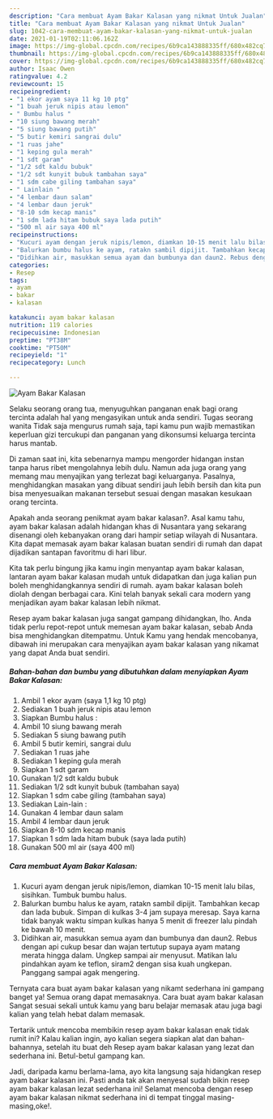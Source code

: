 ```yaml
---
description: "Cara membuat Ayam Bakar Kalasan yang nikmat Untuk Jualan"
title: "Cara membuat Ayam Bakar Kalasan yang nikmat Untuk Jualan"
slug: 1042-cara-membuat-ayam-bakar-kalasan-yang-nikmat-untuk-jualan
date: 2021-01-19T02:11:06.162Z
image: https://img-global.cpcdn.com/recipes/6b9ca143888335ff/680x482cq70/ayam-bakar-kalasan-foto-resep-utama.jpg
thumbnail: https://img-global.cpcdn.com/recipes/6b9ca143888335ff/680x482cq70/ayam-bakar-kalasan-foto-resep-utama.jpg
cover: https://img-global.cpcdn.com/recipes/6b9ca143888335ff/680x482cq70/ayam-bakar-kalasan-foto-resep-utama.jpg
author: Isaac Owen
ratingvalue: 4.2
reviewcount: 15
recipeingredient:
- "1 ekor ayam saya 11 kg 10 ptg"
- "1 buah jeruk nipis atau lemon"
- " Bumbu halus "
- "10 siung bawang merah"
- "5 siung bawang putih"
- "5 butir kemiri sangrai dulu"
- "1 ruas jahe"
- "1 keping gula merah"
- "1 sdt garam"
- "1/2 sdt kaldu bubuk"
- "1/2 sdt kunyit bubuk tambahan saya"
- "1 sdm cabe giling tambahan saya"
- " Lainlain "
- "4 lembar daun salam"
- "4 lembar daun jeruk"
- "8-10 sdm kecap manis"
- "1 sdm lada hitam bubuk saya lada putih"
- "500 ml air saya 400 ml"
recipeinstructions:
- "Kucuri ayam dengan jeruk nipis/lemon, diamkan 10-15 menit lalu bilas, sisihkan. Tumbuk bumbu halus."
- "Balurkan bumbu halus ke ayam, ratakn sambil dipijit. Tambahkan kecap dan lada bubuk. Simpan di kulkas 3-4 jam supaya meresap. Saya karna tidak banyak waktu simpan kulkas hanya 5 menit di freezer lalu pindah ke bawah 10 menit."
- "Didihkan air, masukkan semua ayam dan bumbunya dan daun2. Rebus dengan api cukup besar dan wajan tertutup supaya ayam matang merata hingga dalam. Ungkep sampai air menyusut. Matikan lalu pindahkan ayam ke teflon, siram2 dengan sisa kuah ungkepan. Panggang sampai agak mengering."
categories:
- Resep
tags:
- ayam
- bakar
- kalasan

katakunci: ayam bakar kalasan 
nutrition: 119 calories
recipecuisine: Indonesian
preptime: "PT38M"
cooktime: "PT50M"
recipeyield: "1"
recipecategory: Lunch

---
```



![Ayam Bakar Kalasan](https://img-global.cpcdn.com/recipes/6b9ca143888335ff/680x482cq70/ayam-bakar-kalasan-foto-resep-utama.jpg)

Selaku seorang orang tua, menyuguhkan panganan enak bagi orang tercinta adalah hal yang mengasyikan untuk anda sendiri. Tugas seorang  wanita Tidak saja mengurus rumah saja, tapi kamu pun wajib memastikan keperluan gizi tercukupi dan panganan yang dikonsumsi keluarga tercinta harus mantab.

Di zaman  saat ini, kita sebenarnya mampu mengorder hidangan instan tanpa harus ribet mengolahnya lebih dulu. Namun ada juga orang yang memang mau menyajikan yang terlezat bagi keluarganya. Pasalnya, menghidangkan masakan yang dibuat sendiri jauh lebih bersih dan kita pun bisa menyesuaikan makanan tersebut sesuai dengan masakan kesukaan orang tercinta. 



Apakah anda seorang penikmat ayam bakar kalasan?. Asal kamu tahu, ayam bakar kalasan adalah hidangan khas di Nusantara yang sekarang disenangi oleh kebanyakan orang dari hampir setiap wilayah di Nusantara. Kita dapat memasak ayam bakar kalasan buatan sendiri di rumah dan dapat dijadikan santapan favoritmu di hari libur.

Kita tak perlu bingung jika kamu ingin menyantap ayam bakar kalasan, lantaran ayam bakar kalasan mudah untuk didapatkan dan juga kalian pun boleh menghidangkannya sendiri di rumah. ayam bakar kalasan boleh diolah dengan berbagai cara. Kini telah banyak sekali cara modern yang menjadikan ayam bakar kalasan lebih nikmat.

Resep ayam bakar kalasan juga sangat gampang dihidangkan, lho. Anda tidak perlu repot-repot untuk memesan ayam bakar kalasan, sebab Anda bisa menghidangkan ditempatmu. Untuk Kamu yang hendak mencobanya, dibawah ini merupakan cara menyajikan ayam bakar kalasan yang nikamat yang dapat Anda buat sendiri.

<!--inarticleads1-->

##### Bahan-bahan dan bumbu yang dibutuhkan dalam menyiapkan Ayam Bakar Kalasan:

1. Ambil 1 ekor ayam (saya 1,1 kg 10 ptg)
1. Sediakan 1 buah jeruk nipis atau lemon
1. Siapkan  Bumbu halus :
1. Ambil 10 siung bawang merah
1. Sediakan 5 siung bawang putih
1. Ambil 5 butir kemiri, sangrai dulu
1. Sediakan 1 ruas jahe
1. Sediakan 1 keping gula merah
1. Siapkan 1 sdt garam
1. Gunakan 1/2 sdt kaldu bubuk
1. Sediakan 1/2 sdt kunyit bubuk (tambahan saya)
1. Siapkan 1 sdm cabe giling (tambahan saya)
1. Sediakan  Lain-lain :
1. Gunakan 4 lembar daun salam
1. Ambil 4 lembar daun jeruk
1. Siapkan 8-10 sdm kecap manis
1. Siapkan 1 sdm lada hitam bubuk (saya lada putih)
1. Gunakan 500 ml air (saya 400 ml)




<!--inarticleads2-->

##### Cara membuat Ayam Bakar Kalasan:

1. Kucuri ayam dengan jeruk nipis/lemon, diamkan 10-15 menit lalu bilas, sisihkan. Tumbuk bumbu halus.
1. Balurkan bumbu halus ke ayam, ratakn sambil dipijit. Tambahkan kecap dan lada bubuk. Simpan di kulkas 3-4 jam supaya meresap. Saya karna tidak banyak waktu simpan kulkas hanya 5 menit di freezer lalu pindah ke bawah 10 menit.
1. Didihkan air, masukkan semua ayam dan bumbunya dan daun2. Rebus dengan api cukup besar dan wajan tertutup supaya ayam matang merata hingga dalam. Ungkep sampai air menyusut. Matikan lalu pindahkan ayam ke teflon, siram2 dengan sisa kuah ungkepan. Panggang sampai agak mengering.




Ternyata cara buat ayam bakar kalasan yang nikamt sederhana ini gampang banget ya! Semua orang dapat memasaknya. Cara buat ayam bakar kalasan Sangat sesuai sekali untuk kamu yang baru belajar memasak atau juga bagi kalian yang telah hebat dalam memasak.

Tertarik untuk mencoba membikin resep ayam bakar kalasan enak tidak rumit ini? Kalau kalian ingin, ayo kalian segera siapkan alat dan bahan-bahannya, setelah itu buat deh Resep ayam bakar kalasan yang lezat dan sederhana ini. Betul-betul gampang kan. 

Jadi, daripada kamu berlama-lama, ayo kita langsung saja hidangkan resep ayam bakar kalasan ini. Pasti anda tak akan menyesal sudah bikin resep ayam bakar kalasan lezat sederhana ini! Selamat mencoba dengan resep ayam bakar kalasan nikmat sederhana ini di tempat tinggal masing-masing,oke!.

